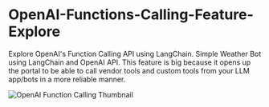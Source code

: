 # OpenAI-Functions-Calling-Feature-Explore
Explore OpenAI's Function Calling API using LangChain. Simple Weather Bot using LangChain and OpenAI API. This feature is big because it opens up the portal to be able to call vendor tools and custom tools from your LLM app/bots in a more reliable manner.

![OpenAI Function Calling Thumbnail](https://github.com/manjiridatar/OpenAI-Functions-Calling-Feature-Explore/assets/14959493/de8d17ef-b59a-44a4-a41a-cabd8e423900)
